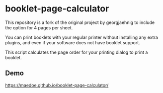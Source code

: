 # booklet-page-calculator

This repository is a fork of the original project by georgjaehnig to include the option for 4 pages per sheet.





You can print booklets with your regular printer without installing any extra plugins, and even if your software does not have booklet support.

This script calculates the page order for your printing dialog to print a booklet.

## Demo

https://maedoe.github.io/booklet-page-calculator/
